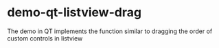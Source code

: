 # demo-qt-listview-drag
The demo in QT implements the function similar to dragging the order of custom controls in listview
